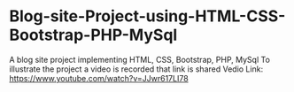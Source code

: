 # Blog-site-Project-using-HTML-CSS-Bootstrap-PHP-MySql
A blog site project implementing HTML, CSS, Bootstrap, PHP, MySql 
To illustrate the project a video is recorded that link is shared
Vedio Link: https://www.youtube.com/watch?v=JJwr617LI78
